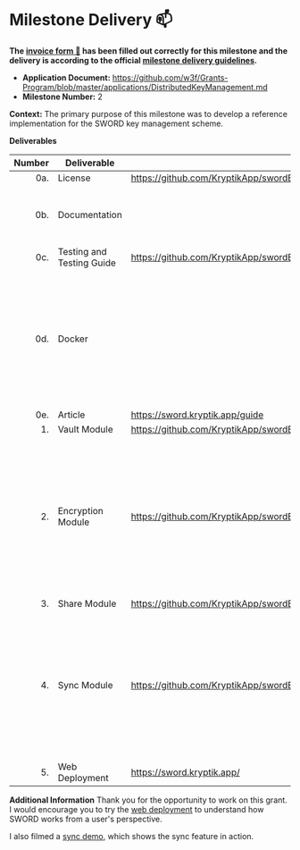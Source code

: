 # Milestone Delivery :mailbox:


**The [invoice form :pencil:](https://docs.google.com/forms/d/e/1FAIpQLSfmNYaoCgrxyhzgoKQ0ynQvnNRoTmgApz9NrMp-hd8mhIiO0A/viewform) has been filled out correctly for this milestone and the delivery is according to the official [milestone delivery guidelines](https://github.com/w3f/Grants-Program/blob/master/docs/Support%20Docs/milestone-deliverables-guidelines.md).**  

* **Application Document:** https://github.com/w3f/Grants-Program/blob/master/applications/DistributedKeyManagement.md
* **Milestone Number:** 2

**Context:**
The primary purpose of this milestone was to develop a reference implementation for the SWORD key management scheme.

**Deliverables**

| Number | Deliverable | Link | Notes |
| -----: | ----------- | ------------- |------------- |
| 0a. | License | https://github.com/KryptikApp/swordExample/blob/main/LICENSE.md ||
| 0b. | Documentation ||Inline documentation is included throughout the repository.||
| 0c. | Testing and Testing Guide | https://github.com/KryptikApp/swordExample/blob/main/tests/features.test.ts||
| 0d. | Docker | |We decided not to include a docker file. The functionality of the application can be verified by the demo itself and our continous integration tests.|
| 0e. | Article |  https://sword.kryptik.app/guide   ||
| 1. | Vault Module | https://github.com/KryptikApp/swordExample/blob/main/src/handlers/wallet/vaultHandler.ts | |
| 2. | Encryption Module | https://github.com/KryptikApp/swordExample/blob/main/components/wallet/LockWalletCard.tsx#L30 | This link references code that enables encryption via user generated passwords. The rest of the encryption module is included within the vault interface.|
| 3. | Share Module | https://github.com/KryptikApp/swordExample/blob/7626b1c049480ea6fdf74acb58e3b58ef4e761b7/src/helpers/wallet/index.ts#L52 ||
| 4. | Sync Module | https://github.com/KryptikApp/swordExample/blob/main/src/handlers/sync/index.ts |This modeule allows anyone to share a wallet between devices in under 60 seconds. A demo video is included in the 'additional information' section below.|
| 5. | Web Deployment | https://sword.kryptik.app/ | |

**Additional Information**
Thank you for the opportunity to work on this grant. I would encourage you to try the [web deployment](https://sword.kryptik.app/) to understand how SWORD works from a user's perspective. 

I also filmed a [sync demo](https://vimeo.com/802871414/c2cd6980c1), which shows the sync feature in action.

